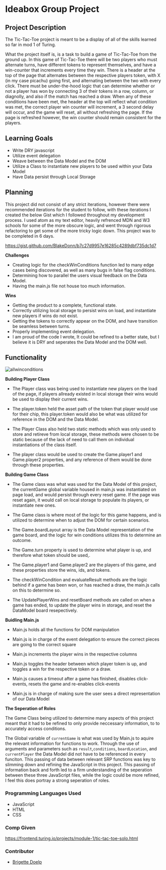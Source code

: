 # Ideabox Group Project

## Project Description ##

The Tic-Tac-Toe project is meant to be a display of all of the skills learned so far in mod 1 of Turing. 

What the project itself is, is a task to build a game of Tic-Tac-Toe from the ground up. In this game of Tic-Tac-Toe there will be two players who must alternate turns, have different tokens to represent themselves, and have a win-counter that increments every time they win. There is a header at the top of the page that alternates between the respective players token, with X (in my case picachu) going first, and alternating between the two with every click. There must be under-the-hood logic that can determine whether or not a player has won by connecting 3 of their tokens in a row, column, or diagnolly, and also if the match has reached a draw. When any of these conditions have been met, the header at the top will reflect what condition was met, the correct player win counter will increment, a 3 second delay will occur, and the game will reset, all without refreshing the page. If the page is refreshed however, the win counter should remain consistent for the players. 

## Learning Goals ##

* Write DRY javascript
* Utilize event delegation 
* Weave between the Data Model and the DOM
* Utilize a Class to instantiate new players to be used within your Data Model
* Have Data persist through Local Storage

## Planning ##

This project did not consist of any strict iterations, however there were recommended iterations for the student to follow, with these iterations I created the below Gist which I followed throughout my development process. I used atom as my text editor, heavily refrenced MDN and W3 schools for some of the more obscure logic, and went through rigorous refactoring to get some of the more tricky logic down. This project was to be completed in 6 days.

https://gist.github.com/BlakeDonn/b7c27d9957e16285c4289dbf735dc1d7


**Challenges**

* Creating logic for the checkWinConditions function led to many edge cases being discovered, as well as many bugs in false flag conditions.
* Determining how to parallel the users visual feedback on the Data Model.
* Having the main.js file not house too much information.


**Wins**

* Getting the product to a complete, functional state.
* Correctly utilizing local storage to persist wins on load, and instantiate new players if wins do not exist.
* Getting the tokens to correctly appear on the DOM, and have transition be seamless between turns.
* Properly implementing event delegation.
* I am proud of the code I wrote, It could be refined to a better state, but I believe it is DRY and seperates the Data Model and the DOM well.


## Functionality ##

![allwinconditions](https://i.imgur.com/Cac3bqy.gif)

**Building Player Class**

* The Player class was being used to instantiate new players on the load of the page, if players allready existed in local storage their wins would be used to display their current wins.

* The player.token held the asset path of the token that player would use for their chip, this player.token would also be what was utilized for reference in the DOM and the Data Model.

* The Player Class also held two static methods which was only used to store and retireve from local storage, these methods were chosen to be static because of the lack of need to call them on individual instantiations of the class itself.

* The player class would be used to create the Game.player1 and Game.player2 properties, and any reference of them would be done through these properties.

**Building Game Class**

* The Game class was what was used for the Data Model of this project, the currentGame global variable housed in main.js was instantiated on page load, and would persist through every reset game. If the page was reset again, it would call on local storage to populate its players, or instantiate new ones.

* The Game class is where most of the logic for this game happens, and is utilized to determine when to adjust the DOM for certain scenarios.

* The Game.boardLayout array is the Data Model representation of the game board, and the logic for win conditions utilizes this to determine an outcome.

* The Game.turn property is used to determine what player is up, and therefore what token should be used,.

* The Game.player1 and Game.player2 are the players of this game, and these properties store the wins, ids, and tokens.

* The checkWinCondition and evaluateResult methods are the logic behind if a game has been won, or has reached a draw, the main.js calls on this to determine so.

* The UpdatePlayerWins and resetBoard methods are called on when a game has ended, to update the player wins in storage, and reset the DataModel board resepectively.

**Buidling Main.js**
 
* Main.js holds all the functions for DOM manipulation 

* Main.js is in charge of the event delegation to ensure the correct pieces are going to the correct square

* Main.js increments the player wins in the respective columns

* Main.js toggles the header between which player token is up, and toggles a win for the respective token or a draw.

* Main.js causes a timeout after a game has finished, disables click-events, resets the game and re-enables click-events

* Main.js is in charge of making sure the user sees a direct representation of our Data Model

**The Seperation of Roles**

The Game Class being utilized to determine many aspects of this project meant that it had to be refined to only provide neccessary information, to to accurately access conditions. 

The Global variable of `currentGame` is what was used by Main.js to aquire the relevant information for functions to work. Through the use of arguments and parameters such as `result`,`conditions`, `boardLocation`, and `currentPlayer` the Data Model did not have to be referenced in every funciton. This passing of data between relevant SRP functions was key to slimming down and refining the JavaScript in this project. This passing of information back and forth led to a firm understanding of the seperation between these three JavaScript files, while the logic could be more refined, I feel this does portray a strong seperation of roles.

### Programming Languages Used ###

* JavaScript
* HTML
* CSS


### Comp Given ###

https://frontend.turing.io/projects/module-1/tic-tac-toe-solo.html

### Contributor ###

* [Brigette Doelp](https://github.com/BrigetteDoelp)


